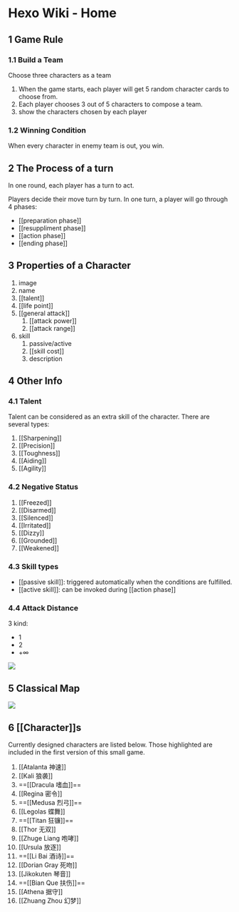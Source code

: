 # Hexo Wiki - Home

## 1 Game Rule

### 1.1 Build a Team

Choose three characters as a team

1. When the game starts, each player will get 5 random character cards to choose from.
2. Each player chooses 3 out of 5 characters to compose a team.
3. show the characters chosen by each player

### 1.2 Winning Condition

When every character in enemy team is out, you win.

## 2 The Process of a turn

In one round, each player has a turn to act.

Players decide their move turn by turn. In one turn, a player will go through 4 phases:

- [[preparation phase]]
- [[resuppliment phase]]
- [[action phase]]
- [[ending phase]]

## 3 Properties of a Character

1. image
2. name
3. [[talent]]
4. [[life point]]
5. [[general attack]]
   1. [[attack power]]
   2. [[attack range]]
6. skill
   1. passive/active
   2. [[skill cost]]
   3. description

## 4 Other Info

### 4.1 Talent

Talent can be considered as an extra skill of the character. There are several types:

1. [[Sharpening]]
2. [[Precision]]
3. [[Toughness]]
4. [[Aiding]]
5. [[Agility]]

### 4.2 Negative Status

1. [[Freezed]]
1. [[Disarmed]]
1. [[Silenced]]
1. [[Irritated]]
1. [[Dizzy]]
1. [[Grounded]]
1. [[Weakened]]

### 4.3 Skill types

- [[passive skill]]: triggered automatically when the conditions are fulfilled.
- [[active skill]]: can be invoked during [[action phase]]

### 4.4 Attack Distance

3 kind:

- 1
- 2
- $+\infty$

![](https://imgsa.baidu.com/forum/w%3D580/sign=67ee02ea7d8da9774e2f86238050f872/faa9ededab64034f558e03dfa1c379310b551d7e.jpg)

## 5 Classical Map

![](https://imgsa.baidu.com/forum/w%3D580/sign=dcdb9cf100f41bd5da53e8fc61d881a0/8a95893df8dcd1001b6483fb7c8b4710bb122fc6.jpg)

## 6 [[Character]]s

Currently designed characters are listed below. Those highlighted are included in the first version of this small game.

1. [[Atalanta 神速]]
2. [[Kali 狼袭]]
3. ==[[Dracula 嗜血]]==
4. [[Regina 密令]]
5. ==[[Medusa 烈弓]]==
6. [[Legolas 蝶舞]]
7. ==[[Titan 狂镰]]==
8. [[Thor 无双]]
9. [[Zhuge Liang 咆哮]]
10. [[Ursula 放逐]]
11. ==[[Li Bai 酒诗]]==
12. [[Dorian Gray 死吻]]
13. [[Jikokuten 琴音]]
14. ==[[Bian Que 扶伤]]==
15. [[Athena 据守]]
16. [[Zhuang Zhou 幻梦]]
